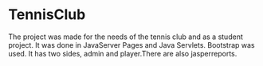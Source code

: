 # TennisClub
 The project was made for the needs of the tennis club and as a student project. It was done in JavaServer Pages and Java Servlets.  Bootstrap was used. 
 It has two sides, admin and player.There are also jasperreports. 
